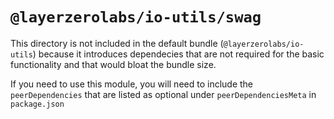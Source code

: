 # `@layerzerolabs/io-utils/swag`

This directory is not included in the default bundle (`@layerzerolabs/io-utils`) because it introduces dependecies that are not required for the basic functionality and that would bloat the bundle size.

If you need to use this module, you will need to include the `peerDependencies` that are listed as optional under `peerDependenciesMeta` in `package.json`
